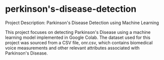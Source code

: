 # perkinson's-disease-detection
Project Description: Parkinson's Disease Detection using Machine Learning

This project focuses on detecting Parkinson's Disease using a machine learning model implemented in Google Colab. The dataset used for this project was sourced from a CSV file, onr.csv, which contains biomedical voice measurements and other relevant attributes associated with Parkinson's Disease.
